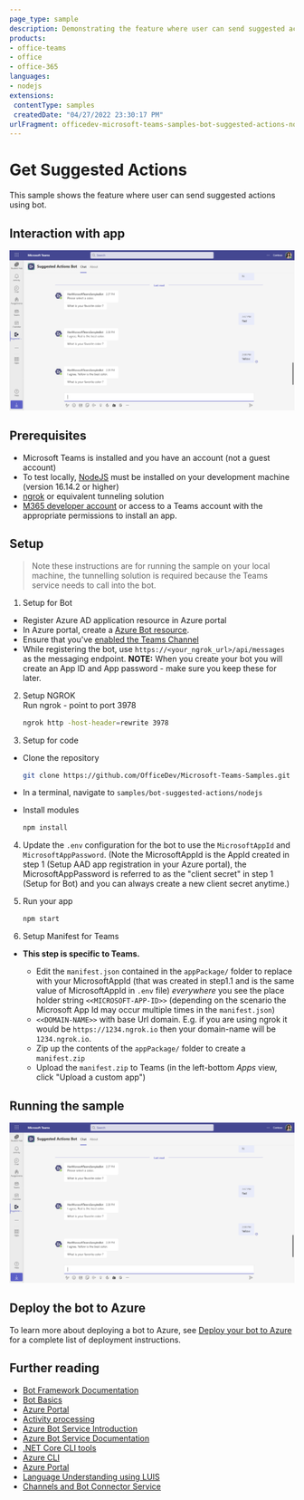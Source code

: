 ```yaml
---
page_type: sample
description: Demonstrating the feature where user can send suggested actions using bot.
products:
- office-teams
- office
- office-365
languages:
- nodejs
extensions:
 contentType: samples
 createdDate: "04/27/2022 23:30:17 PM"
urlFragment: officedev-microsoft-teams-samples-bot-suggested-actions-nodejs
---
```

# Get Suggested Actions

This sample shows the feature where user can send suggested actions using bot.

## Interaction with app

![Initial message](Images/WelcomeMessage.PNG)

## Prerequisites

-  Microsoft Teams is installed and you have an account (not a guest account)
-  To test locally, [NodeJS](https://nodejs.org/en/download/) must be installed on your development machine (version 16.14.2  or higher)
-  [ngrok](https://ngrok.com/) or equivalent tunneling solution
-  [M365 developer account](https://docs.microsoft.com/en-us/microsoftteams/platform/concepts/build-and-test/prepare-your-o365-tenant) or access to a Teams account with the 
   appropriate permissions to install an app.

## Setup

> Note these instructions are for running the sample on your local machine, the tunnelling solution is required because
> the Teams service needs to call into the bot.

1) Setup for Bot
- Register Azure AD application resource in Azure portal
- In Azure portal, create a [Azure Bot resource](https://docs.microsoft.com/en-us/azure/bot-service/bot-builder-authentication?view=azure-bot-service-4.0&tabs=csharp%2Caadv2).
- Ensure that you've [enabled the Teams Channel](https://docs.microsoft.com/en-us/azure/bot-service/channel-connect-teams?view=azure-bot-service-4.0)
- While registering the bot, use `https://<your_ngrok_url>/api/messages` as the messaging endpoint.
**NOTE:** When you create your bot you will create an App ID and App password - make sure you keep these for later.

2) Setup NGROK  
Run ngrok - point to port 3978

    ```bash
    ngrok http -host-header=rewrite 3978
    ```

3) Setup for code  
- Clone the repository

    ```bash
    git clone https://github.com/OfficeDev/Microsoft-Teams-Samples.git
    ```

- In a terminal, navigate to `samples/bot-suggested-actions/nodejs`

- Install modules

    ```bash
    npm install
    ```

4) Update the `.env` configuration for the bot to use the `MicrosoftAppId` and `MicrosoftAppPassword`. (Note the MicrosoftAppId is the AppId created in step 1 (Setup AAD app registration in your Azure portal), the MicrosoftAppPassword is referred to as the "client secret" in step 1 (Setup for Bot) and you can always create a new client secret anytime.)

5) Run your app

    ```bash
    npm start
    ```

6) Setup Manifest for Teams

- **This step is specific to Teams.**

    - Edit the `manifest.json` contained in the  `appPackage/` folder to replace with your MicrosoftAppId (that was created in step1.1 and is the same value of MicrosoftAppId in `.env` file) *everywhere* you see the place holder string `<<MICROSOFT-APP-ID>>` (depending on the scenario the Microsoft App Id may occur multiple times in the `manifest.json`)
    - `<<DOMAIN-NAME>>` with base Url domain. E.g. if you are using ngrok it would be `https://1234.ngrok.io` then your domain-name will be `1234.ngrok.io`.
    - Zip up the contents of the `appPackage/` folder to create a `manifest.zip`
    - Upload the `manifest.zip` to Teams (in the left-bottom *Apps* view, click "Upload a custom app")

## Running the sample
![Initial message](Images/WelcomeMessage.PNG)

## Deploy the bot to Azure

To learn more about deploying a bot to Azure, see [Deploy your bot to Azure](https://aka.ms/azuredeployment) for a complete list of deployment instructions.

## Further reading

- [Bot Framework Documentation](https://docs.botframework.com)
- [Bot Basics](https://docs.microsoft.com/azure/bot-service/bot-builder-basics?view=azure-bot-service-4.0)
- [Azure Portal](https://portal.azure.com)
- [Activity processing](https://docs.microsoft.com/en-us/azure/bot-service/bot-builder-concept-activity-processing?view=azure-bot-service-4.0)
- [Azure Bot Service Introduction](https://docs.microsoft.com/azure/bot-service/bot-service-overview-introduction?view=azure-bot-service-4.0)
- [Azure Bot Service Documentation](https://docs.microsoft.com/azure/bot-service/?view=azure-bot-service-4.0)
- [.NET Core CLI tools](https://docs.microsoft.com/en-us/dotnet/core/tools/?tabs=netcore2x)
- [Azure CLI](https://docs.microsoft.com/cli/azure/?view=azure-cli-latest)
- [Azure Portal](https://portal.azure.com)
- [Language Understanding using LUIS](https://docs.microsoft.com/en-us/azure/cognitive-services/luis/)
- [Channels and Bot Connector Service](https://docs.microsoft.com/en-us/azure/bot-service/bot-concepts?view=azure-bot-service-4.0)
